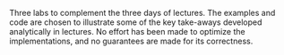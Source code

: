 Three labs to complement the three days of lectures. The examples and code are chosen to illustrate some of the key take-aways developed analytically in lectures. No effort has been made to optimize the implementations, and no guarantees are made for its correctness.
